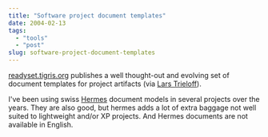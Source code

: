 ```yaml
---
title: "Software project document templates"
date: 2004-02-13
tags: 
  - "tools"
  - "post"
slug: software-project-document-templates
---
```


[readyset.tigris.org](http://readyset.tigris.org/) publishes a well thought-out and evolving set of document templates for project artifacts (via [Lars Trieloff](http://trieloff.net/docbook/archive/000619.html)).

I've been using swiss [Hermes](http://www.isb.admin.ch/internet/hermes/produkte/01564/index.html?lang=fr) document models in several projects over the years. They are also good, but hermes adds a lot of extra baggage not well suited to lightweight and/or XP projects. And Hermes documents are not available in English.
